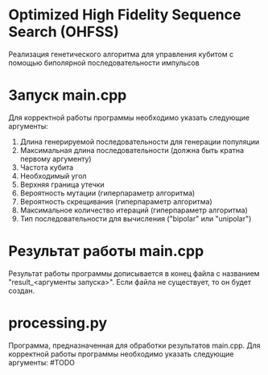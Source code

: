 # Optimized High Fidelity Sequence Search (OHFSS)
Реализация генетического алгоритма для управления кубитом с помощью биполярной последовательности импульсов

# Запуск main.cpp
Для корректной работы программы необходимо указать следующие аргументы:
1. Длина генерируемой последовательности для генерации популяции
2. Максимальная длина последовательности (должна быть кратна первому аргументу)
3. Частота кубита
4. Необходимый угол
5. Верхняя граница утечки
6. Вероятность мутации (гиперпараметр алгоритма)
7. Вероятность скрещивания (гиперпараметр алгоритма)
8. Максимальное количество итераций (гиперпараметр алгоритма)
9. Тип последовательности для вычисления ("bipolar" или "unipolar")

# Результат работы main.cpp
Результат работы программы дописывается в конец файла с названием "result_<аргументы запуска>". Если файла не существует, то он будет создан.

# processing.py
Программа, предназначенная для обработки результатов main.cpp.
Для корректной работы программы необходимо указать следующие аргументы:
#TODO
